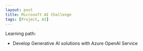 ```yaml
---
layout: post
title: Microsoft AI Challenge
tags: [Project, AI]
---
```


Learning path:

* Develop Generative AI solutions with Azure OpenAI Service
